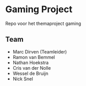 # Gaming Project
Repo voor het themaproject gaming

## Team

  * Marc Dirven (Teamleider)
  * Ramon van Bemmel
  * Nathan Hoekstra
  * Cris van der Nolle
  * Wessel de Bruijn
  * Nick Snel
